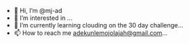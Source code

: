 - 👋 Hi, I’m @mj-ad
- 👀 I’m interested in ...
- 🌱 I’m currently learning clouding on the 30 day challenge...
- 📫 How to reach me adekunlemojolajah@gmail.com...

<!---
mj-ad/mj-ad is a ✨ special ✨ repository because its `README.md` (this file) appears on your GitHub profile.
You can click the Preview link to take a look at your changes.
--->
